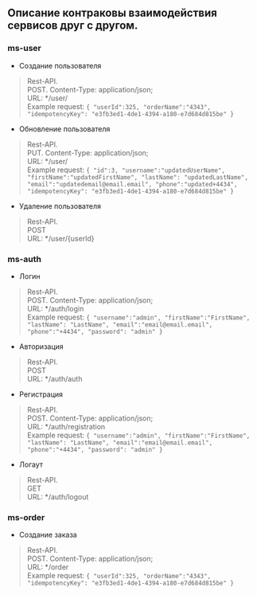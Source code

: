 ## Описание контраковы взаимодействия сервисов друг с другом.

### ms-user
- Создание пользователя
> Rest-API. </br>
> POST. Content-Type: application/json; </br>
> URL: */user/ </br>
> Example request:
`
{
"userId":325,
"orderName":"4343",
"idempotencyKey": "e3fb3ed1-4de1-4394-a180-e7d684d815be"
}
`
> 
- Обновление пользователя
> Rest-API. </br>
> PUT. Content-Type: application/json; </br>
> URL: */user/ </br>
> Example request:
`
{
"id":3,
"username":"updatedUserName",
"firstName":"updatedFirstName",
"lastName": "updatedLastName",
"email":"updatedemail@email.email",
"phone":"updated+4434",
"idempotencyKey": "e3fb3ed1-4de1-4394-a180-e7d684d815be"
}
`
>
- Удаление пользователя
> Rest-API. </br>
> POST </br>
> URL: */user/{userId}
>

### ms-auth
- Логин
> Rest-API. </br>
> POST. Content-Type: application/json; </br>
> URL: */auth/login </br>
> Example request:
`
{
"username":"admin",
"firstName":"FirstName",
"lastName": "LastName",
"email":"email@email.email",
"phone":"+4434",
"password": "admin"
}
`
>
- Авторизация
> Rest-API. </br>
> POST </br>
> URL: */auth/auth
>

- Регистрация
> Rest-API. </br>
> POST. Content-Type: application/json; </br>
> URL: */auth/registration </br>
> Example request:
`
{
"username":"admin",
"firstName":"FirstName",
"lastName": "LastName",
"email":"email@email.email",
"phone":"+4434",
"password": "admin"
}
`
- Логаут
> Rest-API. </br>
> GET </br>
> URL: */auth/logout
>

### ms-order
- Создание заказа
> Rest-API. </br>
> POST. Content-Type: application/json; </br>
> URL: */order </br>
> Example request:
`
{
"userId":325,
"orderName":"4343",
"idempotencyKey": "e3fb3ed1-4de1-4394-a180-e7d684d815be"
}
`
